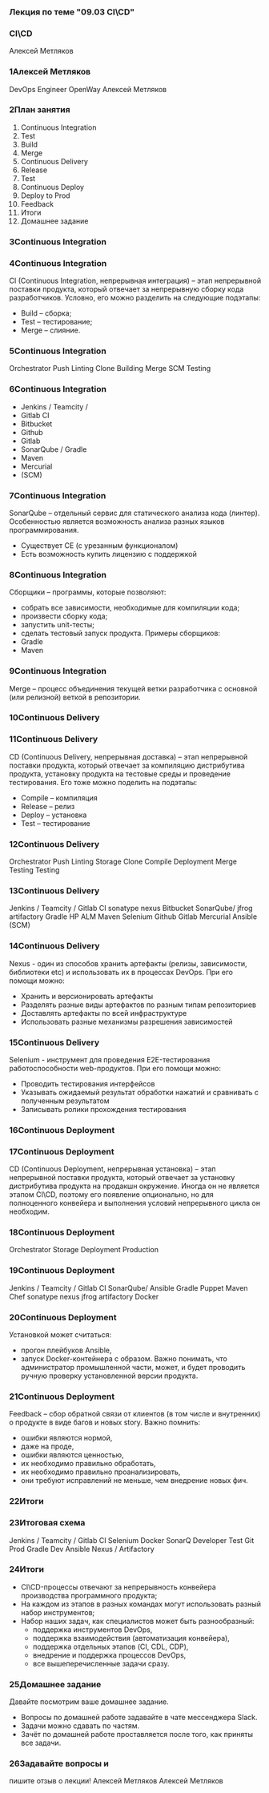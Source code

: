 ### Лекция по теме "09.03 CI\CD"

### CI\CD
Алексей
Метляков

### 1Алексей Метляков
DevOps Engineer
OpenWay
Алексей Метляков


### 2План занятия
1. Continuous Integration
2. Test
3. Build
4. Merge
5. Continuous Delivery
6. Release
7. Test
8. Continuous Deploy
9. Deploy to Prod
10. Feedback
11. Итоги
12. Домашнее задание

### 3Continuous Integration

### 4Continuous Integration
CI (Continuous Integration, непрерывная интеграция) – этап
непрерывной поставки продукта, который отвечает за непрерывную
сборку кода разработчиков.
Условно, его можно разделить на следующие подэтапы:
- Build – сборка;
- Test – тестирование;
- Merge – слияние.

### 5Continuous Integration
Orchestrator
Push Linting
Clone Building
Merge SCM
Testing

### 6Continuous Integration
- Jenkins / Teamcity /
- Gitlab CI
- Bitbucket
- Github
- Gitlab
- SonarQube / Gradle
- Maven
- Mercurial
- (SCM)

### 7Continuous Integration
SonarQube – отдельный сервис для статического анализа кода
(линтер).
Особенностью является возможность анализа разных языков
программирования.
- Существует CE (с урезанным функционалом)
- Есть возможность купить лицензию с поддержкой

### 8Continuous Integration
Сборщики – программы, которые позволяют:
- собрать все зависимости, необходимые для компиляции кода;
- произвести сборку кода;
- запустить unit-тесты;
- сделать тестовый запуск продукта.
Примеры сборщиков:
- Gradle
- Maven

### 9Continuous Integration
Merge – процесс объединения текущей ветки разработчика с
основной (или релизной) веткой в репозитории.

### 10Continuous Delivery

### 11Continuous Delivery
CD (Continuous Delivery, непрерывная доставка) – этап
непрерывной поставки продукта, который отвечает
за компиляцию дистрибутива продукта, установку продукта
на тестовые среды и проведение тестирования.
Его тоже можно поделить на подэтапы:
- Compile – компиляция
- Release – релиз
- Deploy – установка
- Test – тестирование

### 12Continuous Delivery
Orchestrator
Push Linting Storage
Clone Compile Deployment
Merge Testing Testing

### 13Continuous Delivery
Jenkins / Teamcity / Gitlab CI
sonatype nexus
Bitbucket
SonarQube/ jfrog artifactory
Gradle HP ALM
Maven Selenium
Github
Gitlab
Mercurial
Ansible
(SCM)

### 14Continuous Delivery
Nexus - один из способов хранить артефакты (релизы, зависимости,
библиотеки etc) и использовать их в процессах DevOps.
При его помощи можно:
- Хранить и версионировать артефакты
- Разделять разные виды артефактов по разным типам
репозиториев
- Доставлять артефакты по всей инфраструктуре
- Использовать разные механизмы разрешения зависимостей

### 15Continuous Delivery
Selenium - инструмент для проведения E2E-тестирования
работоспособности web-продуктов.
При его помощи можно:
- Проводить тестирования интерфейсов
- Указывать ожидаемый результат обработки нажатий и сравнивать с полученным результатом
- Записывать ролики прохождения тестирования

### 16Continuous Deployment

### 17Continuous Deployment
CD (Continuous Deployment, непрерывная установка) – этап
непрерывной поставки продукта, который отвечает за установку
дистрибутива продукта на продакшн окружение.
Иногда он не является этапом CI\CD, поэтому его появление
опционально, но для полноценного конвейера и выполнения
условий непрерывного цикла он необходим.

### 18Continuous Deployment
Orchestrator
Storage
Deployment
Production

### 19Continuous Deployment
Jenkins / Teamcity / Gitlab CI
SonarQube/ Ansible
Gradle Puppet
Maven Chef
sonatype nexus
jfrog artifactory
Docker

### 20Continuous Deployment
Установкой может считаться:
- прогон плейбуков Ansible,
- запуск Docker-контейнера с образом.
Важно понимать, что администратор промышленной части,
может, и будет проводить ручную проверку установленной
версии продукта.

### 21Continuous Deployment
Feedback – сбор обратной связи от клиентов (в том числе и
внутренних) о продукте в виде багов и новых story.
Важно помнить:
- ошибки являются нормой,
- даже на проде,
- ошибки являются ценностью,
- их необходимо правильно обработать,
- их необходимо правильно проанализировать,
- они требуют исправлений не меньше, чем внедрение новых фич.

### 22Итоги

### 23Итоговая схема
Jenkins / Teamcity / Gitlab CI
Selenium
Docker
SonarQ
Developer
Test
Git
Prod
Gradle
Dev
Ansible
Nexus / Artifactory

### 24Итоги
- CI\CD-процессы отвечают за непрерывность конвейера
производства программного продукта;
- На каждом из этапов в разных командах могут использовать
разный набор инструментов;
- Набор наших задач, как специалистов может быть
разнообразный:
  - поддержка инструментов DevOps,
  - поддержка взаимодействия (автоматизация конвейера),
  - поддержка отдельных этапов (CI, CDL, CDP),
  - внедрение и поддержка процессов DevOps,
  - все вышеперечисленные задачи сразу.

### 25Домашнее задание
Давайте посмотрим ваше домашнее задание.
- Вопросы по домашней работе задавайте в чате мессенджера Slack.
- Задачи можно сдавать по частям.
- Зачёт по домашней работе проставляется после того, как приняты все задачи.

### 26Задавайте вопросы и
пишите отзыв о лекции!
Алексей Метляков
Алексей Метляков
